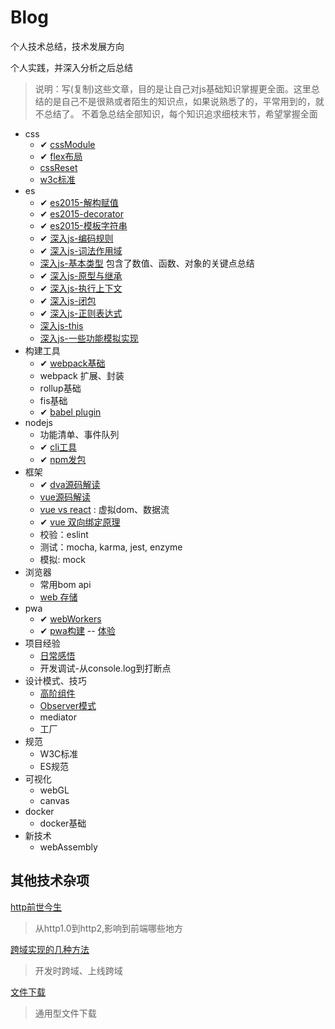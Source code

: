 # Blog

个人技术总结，技术发展方向

个人实践，并深入分析之后总结

> 说明：写(复制)这些文章，目的是让自己对js基础知识掌握更全面。这里总结的是自己不是很熟或者陌生的知识点，如果说熟悉了的，平常用到的，就不总结了。
> 不着急总结全部知识，每个知识追求细枝末节，希望掌握全面

- css
  - ✔ [cssModule](css/cssModule.md)
  - ✔ [flex布局](css/flex.md)
  - [cssReset](css/cssReset.md)
  - [w3c标准](css/w3c标准.md)
- es
  - ✔ [es2015-解构赋值](es/es6-解构赋值.md)
  - ✔ [es2015-decorator](es/es6-decorator.md)
  - ✔ [es2015-模板字符串](es/es6-模板字符串.md)
  - ✔ [深入js-编码规则](es/深入js-编码规则.md)
  - ✔ [深入js-词法作用域](es/深入js-词法作用域.md)
  - [深入js-基本类型](es/深入js-基本类型.md) 包含了数值、函数、对象的关键点总结
  - ✔ [深入js-原型与继承](es/深入js-原型与继承.md)
  - ✔ [深入js-执行上下文](es/深入js-执行上下文.md)
  - ✔ [深入js-闭包](es/深入js-闭包.md)
  - ✔ [深入js-正则表达式](es/深入js-正则表达式.md)
  - [深入js-this](es/深入js-this.md)
  - [深入js-一些功能模拟实现](es/深入js-一些功能模拟实现.md)
- 构建工具
  - ✔ [webpack基础](webpack/webpack专题.md)
  - webpack 扩展、封装
  - rollup基础
  - fis基础
  - ✔ [babel plugin](webpack/babel.md)
- nodejs
  - 功能清单、事件队列
  - ✔ [cli工具](nodejs/cli工具.md)
  - ✔ [npm发包](nodejs/npm发包.md)
- 框架
  - ✔ [dva源码解读](react/dva源码解读.md)
  - [vue源码解读](vue/sourceCodeAnalysis.md)
  - [vue vs react](react/react-vs-vue.md) : 虚拟dom、数据流
  - ✔ [vue 双向绑定原理](vue/vue响应式原理.md)
  - 校验：eslint
  - 测试：mocha, karma, jest, enzyme
  - 模拟: mock
- 浏览器
  - 常用bom api
  - [web 存储](PWA/web存储.md)
- pwa
  - ✔ [webWorkers](PWA/webWorkers.md)
  - ✔ [pwa构建](PWA/pwa构建.md) -- [体验](https://heyunjiang.github.io/)
- 项目经验
  - [日常感悟](software/项目开发的日常感悟.md)
  - 开发调试-从console.log到打断点
- 设计模式、技巧
  - [高阶组件](designModal/HOC.md)
  - [Observer模式](designModal/从vue响应式数据看观察者模式.md)
  - mediator
  - 工厂
- 规范
  - W3C标准
  - ES规范
- 可视化
  - webGL
  - canvas
- docker
  - docker基础
- 新技术
  - webAssembly

## 其他技术杂项

[http前世今生](other/专题-http.md)

> 从http1.0到http2,影响到前端哪些地方

[跨域实现的几种方法](other/跨域实现的几种方法.md)

> 开发时跨域、上线跨域

[文件下载](other/download.md)

> 通用型文件下载

